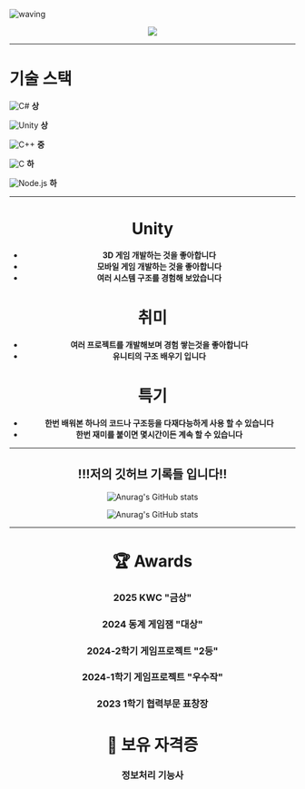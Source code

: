 ![waving](https://capsule-render.vercel.app/api?type=waving&height=200&text=!같이의%20가치를%20아는%20개발자!&fontAlign=50&fontAlignY=40&fontSize=50&color=gradient)

<p align="center">
  <!-- Typing SVG by DenverCoder1 - https://github.com/DenverCoder1/readme-typing-svg -->
  <a href="https://github.com/DenverCoder1/readme-typing-svg">
    <img src="https://readme-typing-svg.demolab.com/?lines=저는%20경기게임마이스터고등학교에%20재학중인;3학년%20꾸준한%20개발자%20김현준%20입니다.;Unity를%20활용해%20클라이언트%20개발을;중심적으로%20하고있습니다.%20 :)&font=D2Coding%20Code&center=true&width=440&height=45&color=FFFFFF&vCenter=true&pause=1000&size=22" /></a>
</p>

---

# 기술 스택
![C#](https://img.shields.io/badge/C%23-CC2EFA?style=for-the-badge&logo=c-sharp&logoColor=white) **상**

![Unity](https://img.shields.io/badge/Unity-000000?style=for-the-badge&logo=unity&logoColor=white)
**상**

![C++](https://img.shields.io/badge/C++-0080FF?style=for-the-badge&logo=C++$&logoColor=white) **중**

![C](https://img.shields.io/badge/C-0080FF?style=for-the-badge&logo=C&logoColor=white) **하**

![Node.js](https://img.shields.io/badge/Node.js-339933?style=for-the-badge&logo=node.js&logoColor=white) **하**

---

<div align="center">

# Unity
* __3D 게임 개발하는 것을 좋아합니다__
* __모바일 게임 개발하는 것을 좋아합니다__
* **여러 시스템 구조를 경험해 보았습니다**

# 취미
* **여러 프로젝트를 개발해보며 경험 쌓는것을 좋아합니다**
* **유니티의 구조 배우기 입니다**

# 특기
* **한번 배워본 하나의 코드나 구조등을 다재다능하게 사용 할 수 있습니다**
* **한번 재미를 붙이면 몇시간이든 계속 할 수 있습니다**

</div>

---

<div align="center">

## !!!저의 깃허브 기록들 입니다!!

![Anurag's GitHub stats](https://github-readme-stats.vercel.app/api?username=ujn07&show_icons=true&theme=cobalt&include_all_commits=true)

![Anurag's GitHub stats](https://github-readme-stats.vercel.app/api?username=ujn007&show_icons=true&theme=cobalt&include_all_commits=true)

</div>

---

<div align="center">

# 🏆 Awards 

### 2025 KWC "금상"
### 2024 동계 게임잼 "대상"
### 2024-2학기 게임프로젝트 "2등"
### 2024-1학기 게임프로젝트 "우수작"
### 2023 1학기 협력부문 표창장  

# 💪 보유 자격증  

### 정보처리 기능사  

</div>
